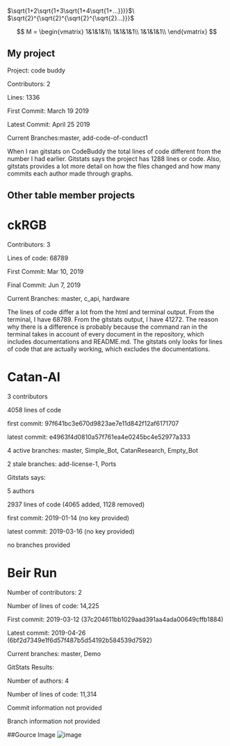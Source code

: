$\sqrt{1+2\sqrt{1+3\sqrt{1+4\sqrt{1+...}}}}$\\
$\sqrt{2}^{\sqrt{2}^{\sqrt{2}^{\sqrt{2}...}}}$

$$
M = \begin{vmatrix}
1&1&1&1\\
1&1&1&1\\
1&1&1&1\\
\end{vmatrix}
$$

## My project
Project: code buddy

Contributors: 2

Lines: 1336

First Commit: March 19 2019

Latest Commit: April 25 2019

Current Branches:master, add-code-of-conduct1
		 
When I ran gitstats on CodeBuddy the total lines of code different from the number I had earlier. Gitstats says the project has 1288 lines or code. Also, gitstats provides a lot more detail on how the files changed and how many commits each author made through graphs.
		 
## Other table member projects
# ckRGB
Contributors: 3

Lines of code: 68789

First Commit: Mar 10, 2019

Final Commit: Jun 7, 2019

Current Branches: master, c_api, hardware

The lines of code differ a lot from the html and terminal output. From the terminal, I have 68789. From the gitstats output, I have 41272. The reason why there is a difference is probably because the command ran in the terminal takes in account of every document in the repository, which includes documentations and README.md. The gitstats only looks for lines of code that are actually working, which excludes the documentations. 

# Catan-AI

3 contributors

4058 lines of code

first commit: 97f641bc3e670d9823ae7e11d842f12af6171707

latest commit: e4963f4d0810a57f761ea4e0245bc4e52977a333

4 active branches: master, Simple_Bot, CatanResearch, Empty_Bot

2 stale branches: add-license-1, Ports

Gitstats says:

5 authors

2937 lines of code (4065 added, 1128 removed)

first commit: 2019-01-14 (no key provided)

latest commit: 2019-03-16 (no key provided)

no branches provided

# Beir Run

Number of contributors: 2

Number of lines of code: 14,225

First commit: 2019-03-12 (37c204611bb1029aad391aa4ada00649cffb1884)

Latest commit: 2019-04-26 (6bf2d7349e1f6d57f487b5d54192b584539d7592)

Current branches: master, Demo

GitStats Results:

Number of authors: 4

Number of lines of code: 11,314

Commit information not provided

Branch information not provided


##Gource Image
![image](https://user-images.githubusercontent.com/47041789/59116536-c2638300-8919-11e9-9b0b-5eda787862fa.png)
